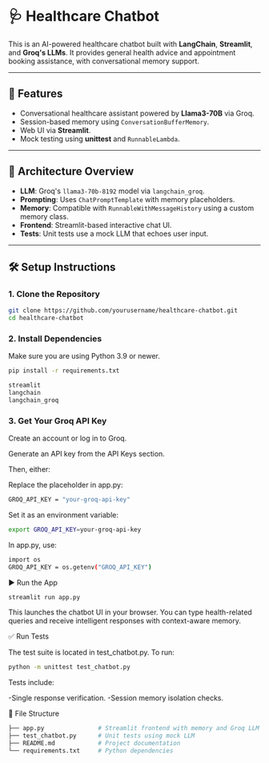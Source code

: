 # 🩺 Healthcare Chatbot

This is an AI-powered healthcare chatbot built with **LangChain**, **Streamlit**, and **Groq's LLMs**. It provides general health advice and appointment booking assistance, with conversational memory support.

---

## 🚀 Features

- Conversational healthcare assistant powered by **Llama3-70B** via Groq.
- Session-based memory using `ConversationBufferMemory`.
- Web UI via **Streamlit**.
- Mock testing using **unittest** and `RunnableLambda`.

---

## 🧠 Architecture Overview

- **LLM**: Groq's `llama3-70b-8192` model via `langchain_groq`.
- **Prompting**: Uses `ChatPromptTemplate` with memory placeholders.
- **Memory**: Compatible with `RunnableWithMessageHistory` using a custom memory class.
- **Frontend**: Streamlit-based interactive chat UI.
- **Tests**: Unit tests use a mock LLM that echoes user input.

---

## 🛠️ Setup Instructions

### 1. Clone the Repository

```bash
git clone https://github.com/yourusername/healthcare-chatbot.git
cd healthcare-chatbot
```
### 2. Install Dependencies
Make sure you are using Python 3.9 or newer.

```bash
pip install -r requirements.txt
```

```bash
streamlit
langchain
langchain_groq
```

### 3. Get Your Groq API Key
Create an account or log in to Groq.

Generate an API key from the API Keys section.

Then, either:

Replace the placeholder in app.py:
```bash
GROQ_API_KEY = "your-groq-api-key"
```

Set it as an environment variable:

```bash
export GROQ_API_KEY=your-groq-api-key
```

In app.py, use:
```bash
import os
GROQ_API_KEY = os.getenv("GROQ_API_KEY")
```

▶️ Run the App
```bash
streamlit run app.py
```
This launches the chatbot UI in your browser. You can type health-related queries and receive intelligent responses with context-aware memory.

✅ Run Tests

The test suite is located in test_chatbot.py.
To run:

```bash
python -m unittest test_chatbot.py
```

Tests include:

-Single response verification.
-Session memory isolation checks.

📁 File Structure
```bash
├── app.py               # Streamlit frontend with memory and Groq LLM
├── test_chatbot.py      # Unit tests using mock LLM
├── README.md            # Project documentation
└── requirements.txt     # Python dependencies
```
